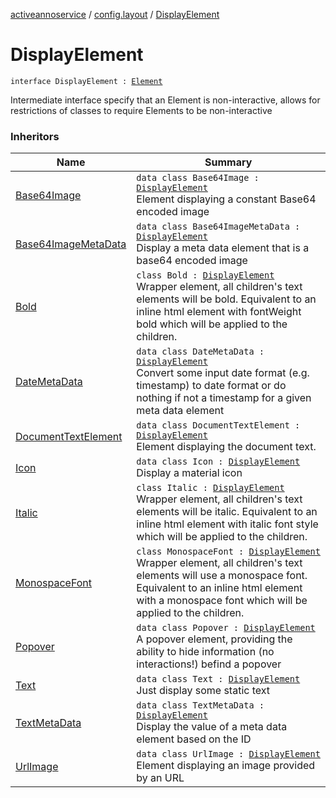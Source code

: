 [activeannoservice](../index.md) / [config.layout](index.md) / [DisplayElement](./-display-element.md)

# DisplayElement

`interface DisplayElement : `[`Element`](-element.md)

Intermediate interface specify that an Element is non-interactive, allows for restrictions of classes to require Elements to be non-interactive

### Inheritors

| Name | Summary |
|---|---|
| [Base64Image](-base64-image/index.md) | `data class Base64Image : `[`DisplayElement`](./-display-element.md)<br>Element displaying a constant Base64 encoded image |
| [Base64ImageMetaData](-base64-image-meta-data/index.md) | `data class Base64ImageMetaData : `[`DisplayElement`](./-display-element.md)<br>Display a meta data element that is a base64 encoded image |
| [Bold](-bold/index.md) | `class Bold : `[`DisplayElement`](./-display-element.md)<br>Wrapper element, all children's text elements will be bold. Equivalent to an inline html element with fontWeight bold which will be applied to the children. |
| [DateMetaData](-date-meta-data/index.md) | `data class DateMetaData : `[`DisplayElement`](./-display-element.md)<br>Convert some input date format (e.g. timestamp) to date format or do nothing if not a timestamp for a given meta data element |
| [DocumentTextElement](-document-text-element/index.md) | `data class DocumentTextElement : `[`DisplayElement`](./-display-element.md)<br>Element displaying the document text. |
| [Icon](-icon/index.md) | `data class Icon : `[`DisplayElement`](./-display-element.md)<br>Display a material icon |
| [Italic](-italic/index.md) | `class Italic : `[`DisplayElement`](./-display-element.md)<br>Wrapper element, all children's text elements will be italic. Equivalent to an inline html element with italic font style which will be applied to the children. |
| [MonospaceFont](-monospace-font/index.md) | `class MonospaceFont : `[`DisplayElement`](./-display-element.md)<br>Wrapper element, all children's text elements will use a monospace font. Equivalent to an inline html element with a monospace font which will be applied to the children. |
| [Popover](-popover/index.md) | `data class Popover : `[`DisplayElement`](./-display-element.md)<br>A popover element, providing the ability to hide information (no interactions!) befind a popover |
| [Text](-text/index.md) | `data class Text : `[`DisplayElement`](./-display-element.md)<br>Just display some static text |
| [TextMetaData](-text-meta-data/index.md) | `data class TextMetaData : `[`DisplayElement`](./-display-element.md)<br>Display the value of a meta data element based on the ID |
| [UrlImage](-url-image/index.md) | `data class UrlImage : `[`DisplayElement`](./-display-element.md)<br>Element displaying an image provided by an URL |
